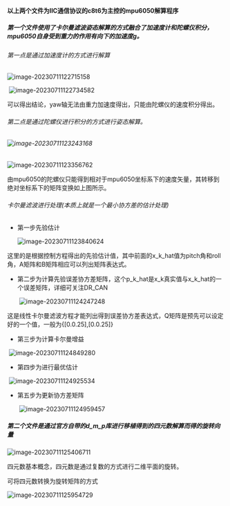 #### 以上两个文件为IIC通信协议的c8t6为主控的mpu6050解算程序

#####      第一个文件使用了卡尔曼滤波姿态解算的方式融合了加速度计和陀螺仪积分，mpu6050自身受到重力的作用有向下的加速度g。

######               第一点是通过加速度计的方式进行解算

![image-20230711122715158](C:\Users\hua\AppData\Roaming\Typora\typora-user-images\image-20230711122715158.png)



​        ![image-20230711122734582](C:\Users\hua\AppData\Roaming\Typora\typora-user-images\image-20230711122734582.png)

​     可以得出结论，yaw轴无法由重力加速度得出，只能由陀螺仪的速度积分得出。

######               第二点是通过陀螺仪进行积分的方式进行姿态解算。  

######              ![image-20230711123243168](C:\Users\hua\AppData\Roaming\Typora\typora-user-images\image-20230711123243168.png)             

![image-20230711123356762](C:\Users\hua\AppData\Roaming\Typora\typora-user-images\image-20230711123356762.png)      

  由mpu6050的陀螺仪只能得到相对于mpu6050坐标系下的速度矢量，其转移到绝对坐标系下的矩阵变换如上图所示。

######         卡尔曼滤波进行处理(本质上就是一个最小协方差的估计处理)

- 第一步先验估计

  ![image-20230711123840624](C:\Users\hua\AppData\Roaming\Typora\typora-user-images\image-20230711123840624.png)

​       这里的是根据控制方程得出的先验估计值，其中前面的x_k_hat值为pitch角和roll角，A矩阵和B矩阵相应可以列出矩阵表达式。

- 第二步为计算先验误差协方差矩阵，这个p_k_hat是x_k真实值与x_k_hat的一个误差矩阵，详细可关注DR_CAN

  ​                                                                     ![image-20230711124247248](C:\Users\hua\AppData\Roaming\Typora\typora-user-images\image-20230711124247248.png)

​       这是线性卡尔曼滤波方程才能列出得到误差协方差表达式，Q矩阵是预先可以设定好的一个值，一般为{[0.0.25],[0.0.25]}

-   第三步为计算卡尔曼增益

  ​                                                                    ![image-20230711124849280](C:\Users\hua\AppData\Roaming\Typora\typora-user-images\image-20230711124849280.png)

-    第四步为进行最优估计

  ​                                                                   ​![image-20230711124925534](C:\Users\hua\AppData\Roaming\Typora\typora-user-images\image-20230711124925534.png)  

- 第五步为更新协方差矩阵

  ​                                                                    ![image-20230711124959457](C:\Users\hua\AppData\Roaming\Typora\typora-user-images\image-20230711124959457.png)

#####   第二个文件是通过官方自带的d_m_p库进行移植得到的四元数解算而得的旋转向量

![image-20230711125406711](C:\Users\hua\AppData\Roaming\Typora\typora-user-images\image-20230711125406711.png)

四元数基本概念，四元数是通过复数的方式进行二维平面的旋转。

可将四元数转换为旋转矩阵的方式

![image-20230711125954729](C:\Users\hua\AppData\Roaming\Typora\typora-user-images\image-20230711125954729.png)
